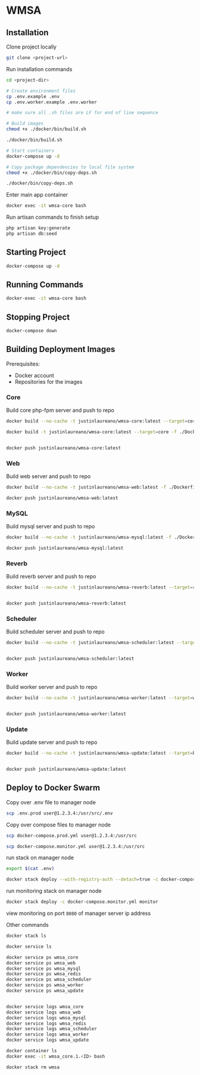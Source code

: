 # WMSA

## Installation

Clone project locally

```bash
git clone <project-url>
```

Run installation commands

```bash
cd <project-dir>

# Create environment files
cp .env.example .env
cp .env.worker.example .env.worker

# make sure all .sh files are LF for end of line sequence

# Build images
chmod +x ./docker/bin/build.sh

./docker/bin/build.sh

# Start containers
docker-compose up -d

# Copy package dependencies to local file system
chmod +x ./docker/bin/copy-deps.sh

./docker/bin/copy-deps.sh
```

Enter main app container
```bash
docker exec -it wmsa-core bash
```

Run artisan commands to finish setup
```bash
php artisan key:generate
php artisan db:seed
```



## Starting Project

```bash
docker-compose up -d
```


## Running Commands

```bash
docker-exec -it wmsa-core bash
```


## Stopping Project

```bash
docker-compose down
```




## Building Deployment Images


Prerequisites:
- Docker account
- Repositories for the images


### Core

Build core php-fpm server and push to repo

```bash
docker build --no-cache -t justinlaureano/wmsa-core:latest --target=core -f ./Dockerfile.core .

docker build -t justinlaureano/wmsa-core:latest --target=core -f ./Dockerfile.core .


docker push justinlaureano/wmsa-core:latest
```


### Web

Build web server and push to repo

```bash
docker build --no-cache -t justinlaureano/wmsa-web:latest -f ./Dockerfile.nginx .

docker push justinlaureano/wmsa-web:latest
```


### MySQL

Build mysql server and push to repo

```bash
docker build --no-cache -t justinlaureano/wmsa-mysql:latest -f ./Dockerfile.mysql --build-arg password=<mysql_root_password> .

docker push justinlaureano/wmsa-mysql:latest
```


### Reverb

Build reverb server and push to repo

```bash
docker build --no-cache -t justinlaureano/wmsa-reverb:latest --target=reverb -f ./Dockerfile.core .


docker push justinlaureano/wmsa-reverb:latest
```


### Scheduler

Build scheduler server and push to repo

```bash
docker build --no-cache -t justinlaureano/wmsa-scheduler:latest --target=scheduler -f ./Dockerfile.core .


docker push justinlaureano/wmsa-scheduler:latest
```


### Worker

Build worker server and push to repo

```bash
docker build --no-cache -t justinlaureano/wmsa-worker:latest --target=worker -f ./Dockerfile.core .


docker push justinlaureano/wmsa-worker:latest
```


### Update

Build update server and push to repo

```bash
docker build --no-cache -t justinlaureano/wmsa-update:latest --target=base -f ./Dockerfile.core .


docker push justinlaureano/wmsa-update:latest
```




## Deploy to Docker Swarm


Copy over .env file to manager node

```bash
scp .env.prod user@1.2.3.4:/usr/src/.env
```

Copy over compose files to manager node

```bash
scp docker-compose.prod.yml user@1.2.3.4:/usr/src

scp docker-compose.monitor.yml user@1.2.3.4:/usr/src
```


run stack on manager node

```bash
export $(cat .env)

docker stack deploy --with-registry-auth --detach=true -c docker-compose.prod.yml wmsa
```


run monitoring stack on manager node

```bash
docker stack deploy -c docker-compose.monitor.yml monitor
```

view monitoring on port `8080` of manager server ip address


Other commands

```bash
docker stack ls

docker service ls

docker service ps wmsa_core
docker service ps wmsa_web
docker service ps wmsa_mysql
docker service ps wmsa_redis
docker service ps wmsa_scheduler
docker service ps wmsa_worker
docker service ps wmsa_update


docker service logs wmsa_core
docker service logs wmsa_web
docker service logs wmsa_mysql
docker service logs wmsa_redis
docker service logs wmsa_scheduler
docker service logs wmsa_worker
docker service logs wmsa_update

docker container ls
docker exec -it wmsa_core.1.<ID> bash

docker stack rm wmsa
```
